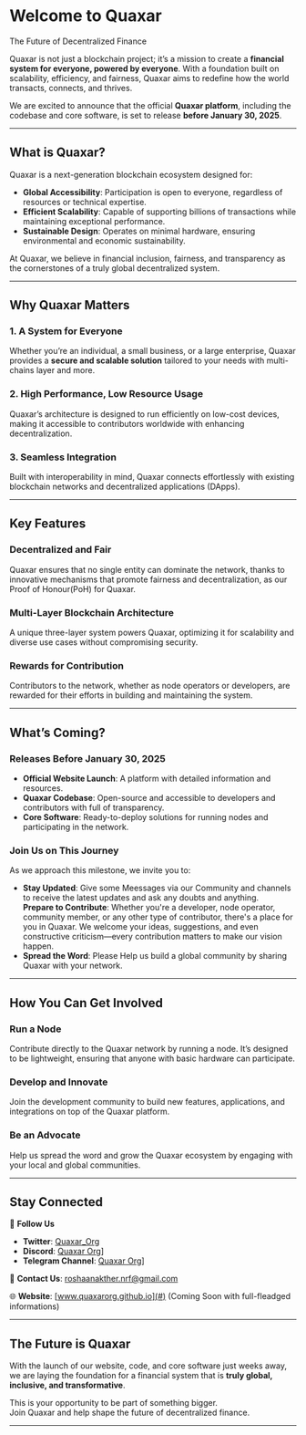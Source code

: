 # **Welcome to Quaxar**  
The Future of Decentralized Finance  

Quaxar is not just a blockchain project; it’s a mission to create a **financial system for everyone, powered by everyone**. With a foundation built on scalability, efficiency, and fairness, Quaxar aims to redefine how the world transacts, connects, and thrives.  

We are excited to announce that the official **Quaxar platform**, including the codebase and core software, is set to release **before January 30, 2025**.  

---

## **What is Quaxar?**  

Quaxar is a next-generation blockchain ecosystem designed for:  

- **Global Accessibility**: Participation is open to everyone, regardless of resources or technical expertise.  
- **Efficient Scalability**: Capable of supporting billions of transactions while maintaining exceptional performance.  
- **Sustainable Design**: Operates on minimal hardware, ensuring environmental and economic sustainability.  

At Quaxar, we believe in financial inclusion, fairness, and transparency as the cornerstones of a truly global decentralized system.

---

## **Why Quaxar Matters**  

### **1. A System for Everyone**  
Whether you’re an individual, a small business, or a large enterprise, Quaxar provides a **secure and scalable solution** tailored to your needs with multi-chains layer and more.  

### **2. High Performance, Low Resource Usage**  
Quaxar’s architecture is designed to run efficiently on low-cost devices, making it accessible to contributors worldwide with enhancing decentralization. 

### **3. Seamless Integration**  
Built with interoperability in mind, Quaxar connects effortlessly with existing blockchain networks and decentralized applications (DApps).  

---

## **Key Features**  

### **Decentralized and Fair**  
Quaxar ensures that no single entity can dominate the network, thanks to innovative mechanisms that promote fairness and decentralization, as our Proof of Honour(PoH) for Quaxar.  

### **Multi-Layer Blockchain Architecture**  
A unique three-layer system powers Quaxar, optimizing it for scalability and diverse use cases without compromising security.  

### **Rewards for Contribution**  
Contributors to the network, whether as node operators or developers, are rewarded for their efforts in building and maintaining the system.

---

## **What’s Coming?**  

### **Releases Before January 30, 2025**  
- **Official Website Launch**: A platform with detailed information and resources.  
- **Quaxar Codebase**: Open-source and accessible to developers and contributors with full of transparency.  
- **Core Software**: Ready-to-deploy solutions for running nodes and participating in the network.  

### **Join Us on This Journey**  
As we approach this milestone, we invite you to:  
- **Stay Updated**: Give some Meessages via our Community and channels to receive the latest updates and ask any doubts and anything.  
**Prepare to Contribute**: Whether you're a developer, node operator, community member, or any other type of contributor, there's a place for you in Quaxar. We welcome your ideas, suggestions, and even constructive criticism—every contribution matters to make our vision happen.
- **Spread the Word**: Please Help us build a global community by sharing Quaxar with your network.
---

## **How You Can Get Involved**  

### **Run a Node**  
Contribute directly to the Quaxar network by running a node. It’s designed to be lightweight, ensuring that anyone with basic hardware can participate.

### **Develop and Innovate**  
Join the development community to build new features, applications, and integrations on top of the Quaxar platform.

### **Be an Advocate**  
Help us spread the word and grow the Quaxar ecosystem by engaging with your local and global communities.

---

## **Stay Connected**  

📢 **Follow Us**  
- **Twitter**: [Quaxar_Org](https://x.com/quaxar_org)
- **Discord**: [Quaxar Org](https://discord.gg/hbKG9jCt)]
- **Telegram Channel**: [Quaxar Org](https://t.mequaxar_org)]

📧 **Contact Us**: [roshaanakther.nrf@gmail.com](#)  

🌐 **Website**: [www.quaxarorg.github.io](#) (Coming Soon with full-fleadged informations)

---

## **The Future is Quaxar**  

With the launch of our website, code, and core software just weeks away, we are laying the foundation for a financial system that is **truly global, inclusive, and transformative**.  

This is your opportunity to be part of something bigger.  
Join Quaxar and help shape the future of decentralized finance.

---
